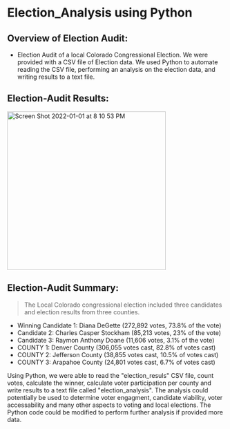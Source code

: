 # Election_Analysis using Python




## Overview of Election Audit: 
 * Election Audit of a local Colorado Congressional Election.  We were provided with a CSV file of Election data.  We used Python to automate reading the CSV file, performing an analysis on the election data, and writing results to a text file.


## Election-Audit Results: 

<img width="367" alt="Screen Shot 2022-01-01 at 8 10 53 PM" src="https://user-images.githubusercontent.com/37478490/147864270-3589bcdf-0017-44b1-acdd-c864b67d3918.png">

  
  
## Election-Audit Summary: 

>The Local Colorado congressional election included three candidates and election results from three counties. 
* Winning Candidate 1:  Diana DeGette (272,892 votes, 73.8% of the vote)
* Candidate 2:  Charles Casper Stockham (85,213 votes, 23% of the vote)
* Candidate 3:  Raymon Anthony Doane (11,606 votes, 3.1% of the vote)
* COUNTY 1:  Denver County (306,055 votes cast, 82.8% of votes cast)
* COUNTY 2:  Jefferson County (38,855 votes cast, 10.5% of votes cast)
* COUNTY 3:  Arapahoe County (24,801 votes cast, 6.7% of votes cast)

Using Python, we were able to read the "election_resuls" CSV file, count votes, calculate the winner, calculate voter participation per county and write results to a text file called "election_analysis".  The analysis could potentially be used to determine voter engagment, candidate viability, voter accessability and many other aspects to voting and local elections.  The Python code could be modified to perform further analysis if provided more data.   
>

